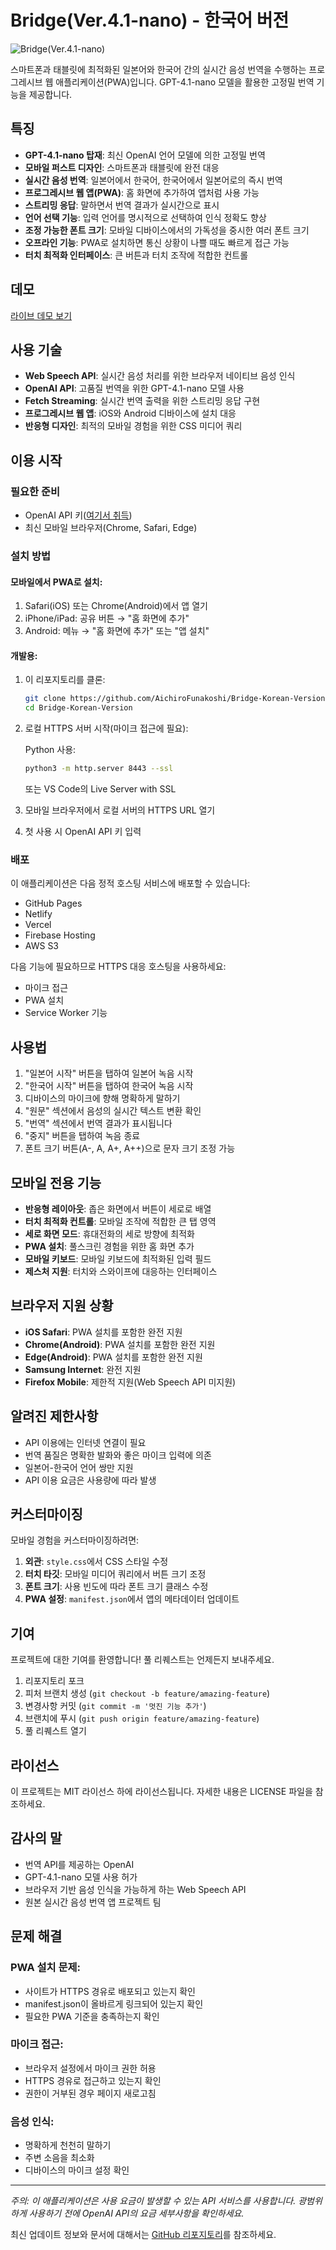 # Bridge(Ver.4.1-nano) - 한국어 버전

![Bridge(Ver.4.1-nano)](images/icons/icon-192x192.png)

스마트폰과 태블릿에 최적화된 일본어와 한국어 간의 실시간 음성 번역을 수행하는 프로그레시브 웹 애플리케이션(PWA)입니다. GPT-4.1-nano 모델을 활용한 고정밀 번역 기능을 제공합니다.

## 특징

- **GPT-4.1-nano 탑재**: 최신 OpenAI 언어 모델에 의한 고정밀 번역
- **모바일 퍼스트 디자인**: 스마트폰과 태블릿에 완전 대응
- **실시간 음성 번역**: 일본어에서 한국어, 한국어에서 일본어로의 즉시 번역
- **프로그레시브 웹 앱(PWA)**: 홈 화면에 추가하여 앱처럼 사용 가능
- **스트리밍 응답**: 말하면서 번역 결과가 실시간으로 표시
- **언어 선택 기능**: 입력 언어를 명시적으로 선택하여 인식 정확도 향상
- **조정 가능한 폰트 크기**: 모바일 디바이스에서의 가독성을 중시한 여러 폰트 크기
- **오프라인 기능**: PWA로 설치하면 통신 상황이 나쁠 때도 빠르게 접근 가능
- **터치 최적화 인터페이스**: 큰 버튼과 터치 조작에 적합한 컨트롤

## 데모

[라이브 데모 보기](https://aichirofunakoshi.github.io/Bridge-Korean-Version/)

## 사용 기술

- **Web Speech API**: 실시간 음성 처리를 위한 브라우저 네이티브 음성 인식
- **OpenAI API**: 고품질 번역을 위한 GPT-4.1-nano 모델 사용
- **Fetch Streaming**: 실시간 번역 출력을 위한 스트리밍 응답 구현
- **프로그레시브 웹 앱**: iOS와 Android 디바이스에 설치 대응
- **반응형 디자인**: 최적의 모바일 경험을 위한 CSS 미디어 쿼리

## 이용 시작

### 필요한 준비

- OpenAI API 키([여기서 취득](https://platform.openai.com/api-keys))
- 최신 모바일 브라우저(Chrome, Safari, Edge)

### 설치 방법

#### 모바일에서 PWA로 설치:

1. Safari(iOS) 또는 Chrome(Android)에서 앱 열기
2. iPhone/iPad: 공유 버튼 → "홈 화면에 추가"
3. Android: 메뉴 → "홈 화면에 추가" 또는 "앱 설치"

#### 개발용:

1. 이 리포지토리를 클론:
   ```bash
   git clone https://github.com/AichiroFunakoshi/Bridge-Korean-Version.git
   cd Bridge-Korean-Version
   ```

2. 로컬 HTTPS 서버 시작(마이크 접근에 필요):
   
   Python 사용:
   ```bash
   python3 -m http.server 8443 --ssl
   ```
   
   또는 VS Code의 Live Server with SSL

3. 모바일 브라우저에서 로컬 서버의 HTTPS URL 열기

4. 첫 사용 시 OpenAI API 키 입력

### 배포

이 애플리케이션은 다음 정적 호스팅 서비스에 배포할 수 있습니다:

- GitHub Pages
- Netlify
- Vercel
- Firebase Hosting
- AWS S3

다음 기능에 필요하므로 HTTPS 대응 호스팅을 사용하세요:
- 마이크 접근
- PWA 설치
- Service Worker 기능

## 사용법

1. "일본어 시작" 버튼을 탭하여 일본어 녹음 시작
2. "한국어 시작" 버튼을 탭하여 한국어 녹음 시작
3. 디바이스의 마이크에 향해 명확하게 말하기
4. "원문" 섹션에서 음성의 실시간 텍스트 변환 확인
5. "번역" 섹션에서 번역 결과가 표시됩니다
6. "중지" 버튼을 탭하여 녹음 종료
7. 폰트 크기 버튼(A-, A, A+, A++)으로 문자 크기 조정 가능

## 모바일 전용 기능

- **반응형 레이아웃**: 좁은 화면에서 버튼이 세로로 배열
- **터치 최적화 컨트롤**: 모바일 조작에 적합한 큰 탭 영역
- **세로 화면 모드**: 휴대전화의 세로 방향에 최적화
- **PWA 설치**: 풀스크린 경험을 위한 홈 화면 추가
- **모바일 키보드**: 모바일 키보드에 최적화된 입력 필드
- **제스처 지원**: 터치와 스와이프에 대응하는 인터페이스

## 브라우저 지원 상황

- **iOS Safari**: PWA 설치를 포함한 완전 지원
- **Chrome(Android)**: PWA 설치를 포함한 완전 지원
- **Edge(Android)**: PWA 설치를 포함한 완전 지원
- **Samsung Internet**: 완전 지원
- **Firefox Mobile**: 제한적 지원(Web Speech API 미지원)

## 알려진 제한사항

- API 이용에는 인터넷 연결이 필요
- 번역 품질은 명확한 발화와 좋은 마이크 입력에 의존
- 일본어-한국어 언어 쌍만 지원
- API 이용 요금은 사용량에 따라 발생

## 커스터마이징

모바일 경험을 커스터마이징하려면:

1. **외관**: `style.css`에서 CSS 스타일 수정
2. **터치 타깃**: 모바일 미디어 쿼리에서 버튼 크기 조정
3. **폰트 크기**: 사용 빈도에 따라 폰트 크기 클래스 수정
4. **PWA 설정**: `manifest.json`에서 앱의 메타데이터 업데이트

## 기여

프로젝트에 대한 기여를 환영합니다! 풀 리퀘스트는 언제든지 보내주세요.

1. 리포지토리 포크
2. 피처 브랜치 생성 (`git checkout -b feature/amazing-feature`)
3. 변경사항 커밋 (`git commit -m '멋진 기능 추가'`)
4. 브랜치에 푸시 (`git push origin feature/amazing-feature`)
5. 풀 리퀘스트 열기

## 라이선스

이 프로젝트는 MIT 라이선스 하에 라이선스됩니다. 자세한 내용은 LICENSE 파일을 참조하세요.

## 감사의 말

- 번역 API를 제공하는 OpenAI
- GPT-4.1-nano 모델 사용 허가
- 브라우저 기반 음성 인식을 가능하게 하는 Web Speech API
- 원본 실시간 음성 번역 앱 프로젝트 팀

## 문제 해결

### PWA 설치 문제:
- 사이트가 HTTPS 경유로 배포되고 있는지 확인
- manifest.json이 올바르게 링크되어 있는지 확인
- 필요한 PWA 기준을 충족하는지 확인

### 마이크 접근:
- 브라우저 설정에서 마이크 권한 허용
- HTTPS 경유로 접근하고 있는지 확인
- 권한이 거부된 경우 페이지 새로고침

### 음성 인식:
- 명확하게 천천히 말하기
- 주변 소음을 최소화
- 디바이스의 마이크 설정 확인

---

*주의: 이 애플리케이션은 사용 요금이 발생할 수 있는 API 서비스를 사용합니다. 광범위하게 사용하기 전에 OpenAI API의 요금 세부사항을 확인하세요.*

최신 업데이트 정보와 문서에 대해서는 [GitHub 리포지토리](https://github.com/AichiroFunakoshi/Bridge-Korean-Version)를 참조하세요.